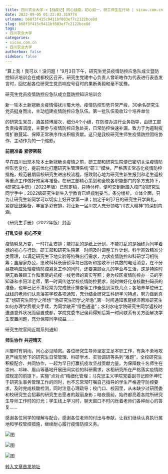 ```yaml
---
title: 四川农业大学->【战疫记】同心战疫，初心如一，研工师生在行动 | sicau.com.cn
date: 2022-09-05 01:22:03.319774
urlname: b68f3f415c9411bf803ef7c2122bce8d
slug: b68f3f415c9411bf803ef7c2122bce8d
tags: 
- 四川农业大学
categories:
- sicau.com.cn
- 四川农业大学
authorbox: false
sidebar: false
---
```

“算上我！我可以！没问题！”9月3日下午，研究生党员疫情防控应急队成立暨防控知识培训会在成都校区召开。研究生党建中心负责人曾昕皓作为代表进行表态发言时，回忆起各位研究生党员响应号召时的果断勇毅和毫不犹豫。  

研究生党员疫情防控应急队成立暨防控知识培训会

新一轮本土新冠肺炎疫情侵扰川蜀大地，疫情防控形势异常严峻，30余名研究生党员挺身而出，主动组建疫情防控应急队伍。第一批队伍吸收12个培养单位
<!--more-->
的研究生党员，涵盖硕博层次，细分4个小组，在防控办进行业务指导，由研工部负责指挥调度，主要参与疫情防控应急处突，日常防控快速补漏，致力于为遏制疫情扩散蔓延、保障正常秩序作出积极贡献。这只是我校研究生师生疫情防控团结协作、主动作为的一个缩影。

**前期准备** **紧锣密鼓**

早在四川出现本轮本土新冠肺炎疫情之前，研工部和研究生院便已密切关注疫情防控形势变化，提前优化打磨研究生管理系统“研工”模块，严格落实常态化疫情防控措施，规范暑期留校研究生进出校流程，细致耐心地为研究生新生报到和老生返校等重点工作做好预案与准备。在研工部精心策划和全校各职能部门的多方支持下，《研究生手册》（2022年版）已然定稿，只待付梓，便可交到新踏入校门的研究生同学手中；2022级研究生新生入学教育已经规划妥当，条分缕析，立体全面，只为让研究生新同学可以切实上好开学第一课；初定于9月7日的研究生开学典礼，紧锣密鼓筹备，丰富多彩安排，将让新一届川农人充分领略“川农大精神”的深刻内涵。

《研究生手册》（2022年版）封面

**打乱安排** **初心不变**

疫情瞬息万变，一时打乱安排；能打乱的是纸上计划，不能打乱的是始终为同学着想的初心与行动。研工部和研究生院第一时间及时调整工作计划，科学高效精准分类管理，以满足研究生下地实验等特殊出行需求，力求疫情防控和科研学习相统筹；虽居家办公，思政科科长唐骄萍每日接听和接收不计其数的电话消息，在不分昼夜响应处理疫情防控紧急工作的同时，还要兼顾女儿的学业与生活，这是特殊时期无数兼顾工作和家庭的抗疫一线老师的真实写照；身为校区疫情防控办一员的李知谦和李阳洋老师，第一时间传达学校疫情防控要求，随时做好化身核酸扫码员的准备，也早已记不清经常为完成统计排查等工作奋战到深夜几点；各培养单位研工战线的老师们认真落实学校各项通知，充分结合研究生科研学习特点，努力做到真正“想研究生同学之所想”“急研究生同学之所急”,第一时间通知家庭经济困难研究生如何办理学费缓交手续，为同学敞开“绿色通道”；水利水电学院研究生同学返校时遭遇意外状况而留置成都，学院党委书记侯莉得知后第一时间联系有关方面解决学生安置问题，充分保障同学权益……

研究生院官网近期系列通知

**师生协作** **共迎晴天**

川蜀时有阴雨，同心必见晴岚。各位研究生导师坚定立足本职工作，有条不紊地攻克严峻形势下的研究生日常管理、科研学术、实验调研等系列“难题”，全校研究生积极配合、共同协作，一起为早日打赢抗疫攻坚战贡献力量。为保障数十名师生在崇州、邛崃、眉山等基地开展田间实验的科研需求，水稻研究所在严格落实疫情防控规定的前提下，实施“点对点”精细化管理；马克思主义学院党委副书记颜怀坤忙于研究生事务管理工作的同时，也不忘常常叮嘱自己指导的学生严格遵守防控要求，及时完成核酸检测，同时注意心理疏导；校门口、校园里，从未缺少过研团委和校研究生会招募的研究生志愿者的靓丽身影；暗夜窗前，始终都亮着各院所研究生导师工作时的灯光；学生线上学习时，聊天窗口不时闪烁着老师们各种耐心的答复……

感谢各位同学的理解与配合，感谢各位老师的付出与奉献，让我们继续认真执行属地和学校管控措施，继续耐心履行疫情防控义务。

![图](https://news.sicau.edu.cn/__local/6/4E/0A/855188479AC93B6609B33655EA1_EB264A09_1A4F7.png)

![图](https://news.sicau.edu.cn/__local/3/99/82/66503BC70B1CAA0B3138491703B_7700E3DD_84D8.jpg)

![图](https://news.sicau.edu.cn/__local/D/A2/81/A990D51FEBF1EC1EB3C9FD4323E_2278B50C_F667.jpg)

[转入文章首发地址](https://news.sicau.edu.cn/info/1078/69347.htm)